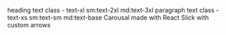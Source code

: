 heading text class - text-xl sm:text-2xl md:text-3xl
paragraph text class - text-xs sm:text-sm md:text-base
Carousal made with React Slick with custom arrows